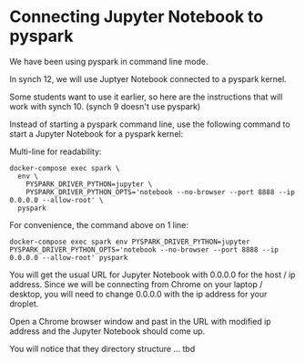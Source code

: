 # Connecting Jupyter Notebook to pyspark

We have been using pyspark in command line mode.  

In synch 12, we will use Juptyer Notebook connected to a pyspark kernel.

Some students want to use it earlier, so here are the instructions that will work with synch 10.  (synch 9 doesn't use pyspark)

Instead of starting a pyspark command line, use the following command to start a Jupyter Notebook for a pyspark kernel:

Multi-line for readability:
```
docker-compose exec spark \
  env \
    PYSPARK_DRIVER_PYTHON=jupyter \
    PYSPARK_DRIVER_PYTHON_OPTS='notebook --no-browser --port 8888 --ip 0.0.0.0 --allow-root' \
  pyspark
```

For convenience, the command above on 1 line:
```
docker-compose exec spark env PYSPARK_DRIVER_PYTHON=jupyter PYSPARK_DRIVER_PYTHON_OPTS='notebook --no-browser --port 8888 --ip 0.0.0.0 --allow-root' pyspark
```

You will get the usual URL for Jupyter Notebook with 0.0.0.0 for the host / ip address. Since we will be connecting from Chrome on your laptop / desktop, you will need to change 0.0.0.0 with the ip address for your droplet.

Open a Chrome browser window and past in the URL with modified ip address and the Jupyter Notebook should come up.

You will notice that they directory structure ... tbd


